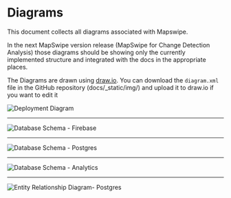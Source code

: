 # Diagrams

This document collects all diagrams associated with Mapswipe.

In the next MapSwipe version release (MapSwipe for Change Detection Analysis) those diagrams should be showing only the currently implemented structure and integrated with the docs in the appropriate places.

The Diagrams are drawn using [draw.io](https://.wwww.draw.io). You can download the `diagram.xml` file in the GitHub repository (docs/\_static/img/) and upload it to draw.io if you want to edit it

![Deployment Diagram](/_static/img/deployment_diagram.png)

---

![Database Schema - Firebase](/_static/img/database_schema-firebase.png)

---

![Database Schema - Postgres](/_static/img/database_schema-postgres.png)

---

![Database Schema - Analytics](/_static/img/database_schema-analytics.png)

---

![Entity Relationship Diagram- Postgres](/_static/img/database_schema-postgres.png)
